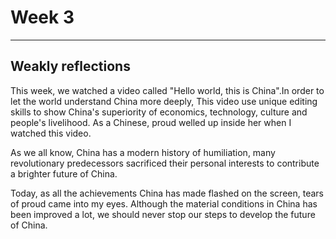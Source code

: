 # Week 3


---

## Weakly reflections

This week, we watched a video called "Hello world, this is China".In order to let the world understand China more deeply, This video use unique editing skills to show China's superiority of economics, technology, culture and people's livelihood. As a Chinese, proud welled up inside her when I watched this video. 

As we all know, China has a modern history of humiliation, many revolutionary predecessors sacrificed their personal interests to contribute a brighter future of China.

Today, as all the achievements China has made flashed on the screen, tears of proud came into my eyes. Although the material conditions in China has been improved a lot, we should never stop our steps to develop the future of China.



